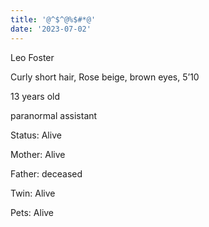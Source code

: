 ```yaml
---
title: '@^$^@%$#*@'
date: '2023-07-02'
---
```


Leo Foster

Curly short hair, Rose beige, brown eyes, 5’10

13 years old

paranormal assistant 

Status: Alive

Mother: Alive

Father: deceased

Twin: Alive

Pets: Alive 

